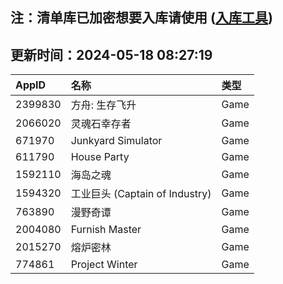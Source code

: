 ## 注：清单库已加密想要入库请使用 ([入库工具](https://github.com/BlankTMing/ManifestAutoUpdate/releases))

## 更新时间：2024-05-18 08:27:19
| AppID | 名称 | 类型  |
| :-------------------- | :----------------------------- | :----------- |
| 2399830 | 方舟: 生存飞升| Game |
| 2066020 | 灵魂石幸存者| Game |
| 671970 | Junkyard Simulator| Game |
| 611790 | House Party| Game |
| 1592110 | 海岛之魂| Game |
| 1594320 | 工业巨头 (Captain of Industry)| Game |
| 763890 | 漫野奇谭| Game |
| 2004080 | Furnish Master| Game |
| 2015270 | 熔炉密林| Game |
| 774861 | Project Winter| Game |

